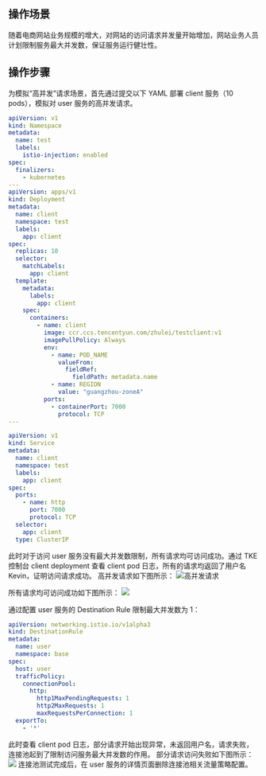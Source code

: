 
## 操作场景
 随着电商网站业务规模的增大，对网站的访问请求并发量开始增加，网站业务人员计划限制服务最大并发数，保证服务运行健壮性。

## 操作步骤
为模拟“高并发”请求场景，首先通过提交以下 YAML 部署 client 服务（10 pods），模拟对 user 服务的高并发请求。

```yaml
apiVersion: v1
kind: Namespace
metadata:
  name: test
  labels:
    istio-injection: enabled
spec:
  finalizers:
    - kubernetes
---
apiVersion: apps/v1
kind: Deployment
metadata:
  name: client
  namespace: test
  labels:
    app: client
spec:
  replicas: 10
  selector:
    matchLabels:
      app: client
  template:
    metadata:
      labels:
        app: client
    spec:
      containers:
        - name: client
          image: ccr.ccs.tencentyun.com/zhulei/testclient:v1
          imagePullPolicy: Always
          env:
            - name: POD_NAME
              valueFrom:
                fieldRef:
                  fieldPath: metadata.name
            - name: REGION
              value: "guangzhou-zoneA"
          ports:
            - containerPort: 7000
              protocol: TCP
---

apiVersion: v1
kind: Service
metadata:
  name: client
  namespace: test
  labels:
    app: client
spec:
  ports:
    - name: http
      port: 7000
      protocol: TCP
  selector:
    app: client
  type: ClusterIP
```

此时对于访问 user 服务没有最大并发数限制，所有请求均可访问成功。通过 TKE 控制台 client deployment 查看 client pod 日志，所有的请求均返回了用户名 Kevin，证明访问请求成功。
高并发请求如下图所示：
![高并发请求](https://qcloudimg.tencent-cloud.cn/raw/4fc17d6c0c8db8507e08b37f6d8d5f7a.svg)

所有请求均可访问成功如下图所示：
![](https://qcloudimg.tencent-cloud.cn/raw/ad38ecf719a315b031c359a8c568b05c.png)


通过配置 user 服务的 Destination Rule 限制最大并发数为 1：

```yaml
apiVersion: networking.istio.io/v1alpha3
kind: DestinationRule
metadata:
  name: user
  namespace: base
spec:
  host: user
  trafficPolicy:
    connectionPool:
      http:
        http1MaxPendingRequests: 1
        http2MaxRequests: 1
        maxRequestsPerConnection: 1
  exportTo:
    - '*'
```

此时查看 client pod 日志，部分请求开始出现异常，未返回用户名，请求失败，连接池起到了限制访问服务最大并发数的作用。
部分请求访问失败如下图所示：
![](https://qcloudimg.tencent-cloud.cn/raw/ab3bbfbebdfec1e3c211a5fbdfd7918b.png)
连接池测试完成后，在 user 服务的详情页面删除连接池相关流量策略配置。
